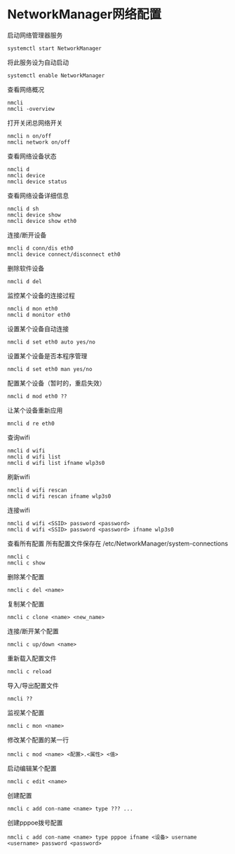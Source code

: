 # NetworkManager网络配置

启动网络管理器服务
```
systemctl start NetworkManager
```

将此服务设为自动启动
```
systemctl enable NetworkManager
```

查看网络概况
```
nmcli
nmcli -overview
```

打开关闭总网络开关
```
nmcli n on/off
nmcli network on/off
```

查看网络设备状态
```
nmcli d
nmcli device
nmcli device status
```

查看网络设备详细信息
```
nmcli d sh
nmcli device show
nmcli device show eth0
```

连接/断开设备
```
mncli d conn/dis eth0
mncli device connect/disconnect eth0
```

删除软件设备
```
nmcli d del 
```

监控某个设备的连接过程
```
nmcli d mon eth0
nmcli d monitor eth0
```

设置某个设备自动连接
```
nmcli d set eth0 auto yes/no
```

设置某个设备是否本程序管理
```
nmcli d set eth0 man yes/no
```

配置某个设备（暂时的，重启失效）
```
nmcli d mod eth0 ??
```

让某个设备重新应用
```
mncli d re eth0
```

查询wifi
```
nmcli d wifi
nmcli d wifi list
nmcli d wifi list ifname wlp3s0
```

刷新wifi
```
nmcli d wifi rescan
nmcli d wifi rescan ifname wlp3s0
```

连接wifi
```
nmcli d wifi <SSID> password <password>
nmcli d wifi <SSID> password <password> ifname wlp3s0
```



查看所有配置
所有配置文件保存在 /etc/NetworkManager/system-connections
```
nmcli c
nmcli c show
```

删除某个配置
```
nmcli c del <name>
```

复制某个配置
```
nmcli c clone <name> <new_name>
```

连接/断开某个配置
```
nmcli c up/down <name>
```

重新载入配置文件
```
nmcli c reload
```

导入/导出配置文件
```
nmcli ??
```

监视某个配置
```
nmcli c mon <name>
```

修改某个配置的某一行
```
nmcli c mod <name> <配置>.<属性> <值>
```

启动编辑某个配置
```
nmcli c edit <name>
```

创建配置
```
nmcli c add con-name <name> type ??? ...
```

创建pppoe拨号配置
```
nmcli c add con-name <name> type pppoe ifname <设备> username <username> password <password>
```
